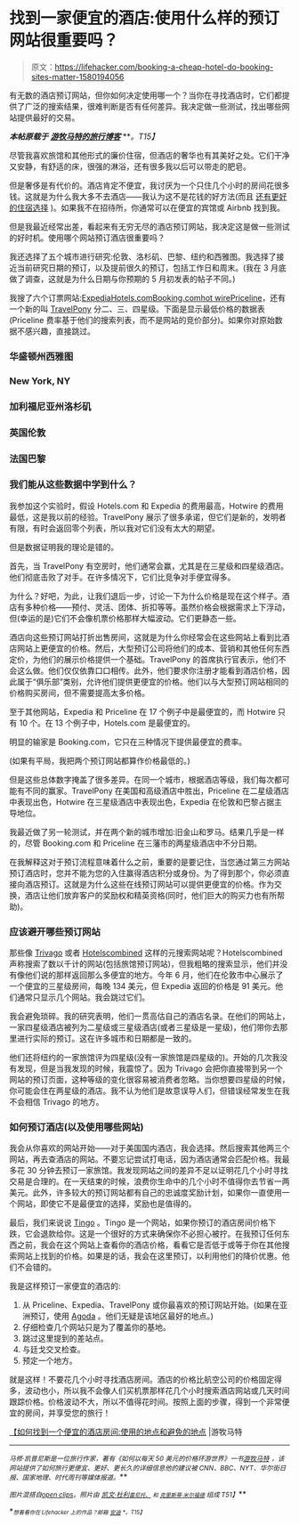 # 找到一家便宜的酒店:使用什么样的预订网站很重要吗？

> 原文：<https://lifehacker.com/booking-a-cheap-hotel-do-booking-sites-matter-1580194056>

有无数的酒店预订网站，但你如何决定使用哪一个？当你在寻找酒店时，它们都提供了广泛的搜索结果，很难判断是否有任何差异。我决定做一些测试，找出哪些网站提供最好的交易。



***本帖原载于*** [***游牧马特的旅行博客***](http://www.nomadicmatt.com/travel-blogs/find-cheap-hotel-room/) ***。*T15】**

尽管我喜欢旅馆和其他形式的廉价住宿，但酒店的奢华也有其美好之处。它们干净又安静，有舒适的床，很强的淋浴，还有很多我以后可以带走的肥皂。

但是奢侈是有代价的。酒店肯定不便宜，我讨厌为一个只住几个小时的房间花很多钱。这就是为什么我大多不去酒店——我认为这不是花钱的好方法(而且 [还有更好的住宿选择](http://www.nomadicmatt.com/travel-blogs/cheap-accommodation/) )。如果我不在招待所，你通常可以在便宜的宾馆或 Airbnb 找到我。

但是我最近经常出差，看起来有无穷无尽的酒店预订网站，我决定这是做一些测试的好时机。使用哪个网站预订酒店很重要吗？

我还选择了五个城市进行研究:伦敦、洛杉矶、巴黎、纽约和西雅图。我选择了接近当前研究日期的预订，以及提前很久的预订，包括工作日和周末。(我在 3 月底做了调查，这就是为什么日期与你预期的 5 月初发表的帖子不同。)

我搜了六个订票网站:[Expedia](http://www.expedia.com/)[Hotels.com](http://www.hotels.com/)[Booking.com](http://www.booking.com/)[hot wire](http://www.hotwire.com/)[Priceline](http://www.priceline.com/)，还有一个新的叫 [TravelPony](http://www.travelpony.com/) 分二、三、四星级。下面是显示最低价格的数据表(Priceline 费率基于他们的搜索列表，而不是网站的竞价部分)。如果你对原始数据不感兴趣，直接跳过。

### 华盛顿州西雅图

### New York, NY

### 加利福尼亚州洛杉矶

### 英国伦敦

### 法国巴黎

### 我们能从这些数据中学到什么？

我参加这个实验时，假设 Hotels.com 和 Expedia 的费用最高，Hotwire 的费用最低，这是我以前的经验。TravelPony 展示了很多承诺，但它们是新的，发明者有限，有时会返回零个列表，所以我对它们没有太大的期望。

但是数据证明我的理论是错的。

首先，当 TravelPony 有空房时，他们通常会赢，尤其是在三星级和四星级酒店。他们彻底击败了对手。在许多情况下，它们比竞争对手便宜得多。

为什么？好吧，为此，让我们退后一步，讨论一下为什么价格是现在这个样子。酒店有多种价格——预付、灵活、团体、折扣等等。虽然价格会根据需求上下浮动，但(幸运的是)它们不会像机票价格那样大幅波动。它们更静态一些。

酒店向这些预订网站打折出售房间，这就是为什么你经常会在这些网站上看到比酒店网站上更便宜的价格。然后，大型预订公司将他们的成本、营销和其他任何东西定价，为他们的展示价格提供一个基础。TravelPony 的首席执行官表示，他们不会这么做。他们仅仅依靠口口相传。此外，他们要求你注册才能看到酒店价格，因此属于“俱乐部”类别，允许他们提供更便宜的价格。他们以与大型预订网站相同的价格购买房间，但不需要提高太多价格。

至于其他网站，Expedia 和 Priceline 在 17 个例子中是最便宜的，而 Hotwire 只有 10 个。在 13 个例子中，Hotels.com 是最便宜的。

明显的输家是 Booking.com，它只在三种情况下提供最便宜的费率。

(如果有平局，我把两个预订网站都算作价格最低的。)

但是这些总体数字掩盖了很多差异。在同一个城市，根据酒店等级，我们每次都可能有不同的赢家。TravelPony 在美国和高级酒店中胜出，Priceline 在二星级酒店中表现出色，Hotwire 在三星级酒店中表现出色，Expedia 在伦敦和巴黎占据主导地位。

我最近做了另一轮测试，并在两个新的城市增加:旧金山和罗马。结果几乎是一样的，尽管 Booking.com 和 Priceline 在三藩市的两星级酒店中不分日期。

在我解释这对于预订流程意味着什么之前，重要的是要记住，当您通过第三方网站预订酒店时，您并不能为您的入住赢得酒店积分或身份。为了得到那个，你必须直接向酒店预订。这就是为什么这些在线预订网站可以提供更便宜的价格。作为交换，酒店让他们放弃客户的奖励权和精英资格(同时，他们巨大的购买力也有所帮助)。

### 应该避开哪些预订网站

那些像 [Trivago](http://www.trivago.com/) 或者 [Hotelscombined](http://www.hotelscombined.com/) 这样的元搜索网站呢？Hotelscombined 声称搜索了数以千计的网站(包括旅馆预订网站)，但我粗略的搜索显示，他们并没有像他们说的那样返回那么多便宜的地方。今年 6 月，他们在伦敦市中心展示了一个便宜的三星级房间，每晚 134 美元，但 Expedia 返回的价格是 91 美元。他们通常只显示几个网站。我会跳过它们。

我会避免琐碎。我的研究表明，他们一贯高估自己的酒店名录。在他们的网站上，一家四星级酒店被列为二星级或三星级酒店(或者三星级是一星级)，他们带你去那里进行实际的预订。这在许多城市和日期都是一致的。

他们还将纽约的一家旅馆评为四星级(没有一家旅馆是四星级的)。开始的几次我没有发现，但是当我发现的时候，我震惊了。因为 Trivago 会把你直接带到另一个网站的预订页面，这种等级的变化很容易被消费者忽略。当你想要四星级的时候，你可能会住在两星级的酒店。我不认为他们是故意误导人们，但错误经常发生在我不会相信 Trivago 的地方。

### 如何预订酒店(以及使用哪些网站)

我会从你喜欢的网站开始——对于美国国内酒店，我会选择。然后搜索其他两三个网站，再去查酒店的网站。不要忘记尝试打电话，因为酒店通常会匹配价格。我最多花 30 分钟去预订一家旅馆。我发现网站之间的差异不足以证明花几个小时寻找交易是合理的。在一天结束的时候，浪费你生命中的几个小时不值得你去节省一两美元。此外，许多较大的预订网站都有自己的忠诚度奖励计划，如果你一直使用一个网站，即使它不是最便宜的选择，奖励也是值得的。

最后，我们来说说 [Tingo](http://www.tingo.com/) 。Tingo 是一个网站，如果你预订的酒店房间价格下跌，它会退款给你。这是一个很好的方式来确保你不必担心被拧。在我预订任何东西之前，我会在这个网站上查看你的酒店价格，看看它是否低于或等于你在其他搜索网站上找到的价格。如果是的话，我会在这里预订，以利用他们的降价优惠。他们不会错的。

我是这样预订一家便宜的酒店的:

1.  从 Priceline、Expedia、TravelPony 或你最喜欢的预订网站开始。(如果在亚洲预订，使用 [Agoda](http://www.agoda.com/) 。他们无疑是该地区最好的地点。)
2.  仔细检查几个网站只是为了覆盖你的基地。
3.  跳过这里提到的差站点。
4.  与廷戈交叉检查。
5.  预定一个地方。

就是这样！不要花几个小时寻找酒店房间。酒店的价格比航空公司的价格固定得多，波动也小，所以我不会像人们买机票那样花几个小时搜索酒店网站或几天时间跟踪价格。价格波动不大，所以不值得花时间。按照上面的步骤，得到一个非常便宜的房间，并享受您的旅行！

[【如何找到一个便宜的酒店房间:使用的地点和避免的地点](http://www.nomadicmatt.com/travel-blogs/find-cheap-hotel-room/) |游牧马特

* * *

<small>*马修·凯普尼斯是一位旅行作家，著有《如何以每天 50 美元的价格环游世界》一书*</small>[<small></small>](https://itunes.apple.com/us/app/momondo-cheap-flights-travel/id436736538?mt=8)*<small></small>*[<small>*游牧马特*</small>](http://www.nomadicmatt.com/) <small>*，该网站提供了如何旅行更便宜、更好、更长久的详细信息他的建议被 CNN、BBC、NYT、华尔街日报、国家地理、时代周刊等媒体报道。*</small>**

***<small>图片混搭自</small>*[*<small>open clips</small>*](http://pixabay.com/en/motel-billboard-vintage-cracked-154082/)*<small>。照片由</small>* [*<small>凯文·杜利</small>*](https://www.flickr.com/photos/pagedooley/5719382021)*<small></small>*<small>[*<small>雷尼托、</small>*](https://www.flickr.com/photos/tomsaint/2704785541/) *<small>和</small>* [*<small>克里斯蒂·米尔福德</small>*](https://www.flickr.com/photos/ohwhatachristy/2694228070) *组成 T51】*</small>**

**<small><small>*想看看你在 Lifehacker 上的作品？邮箱*</small> [<small>*安迪*</small>](mailto:andy@lifehacker.com) <small>*。*T15】</small></small>**

**<small></small>**